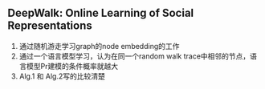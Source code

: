 ## DeepWalk: Online Learning of Social Representations
1. 通过随机游走学习graph的node embedding的工作
2. 通过一个语言模型学习，认为在同一个random walk trace中相邻的节点，语言模型Pr建模的条件概率就越大
3. Alg.1 和 Alg.2写的比较清楚